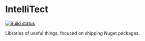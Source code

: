 # IntelliTect

[![Build status](https://ci.appveyor.com/api/projects/status/d69509l4p7gyb77j?svg=true)](https://ci.appveyor.com/project/IntelliTect/intellitect)


Libraries of useful things, focused on shipping Nuget packages.
